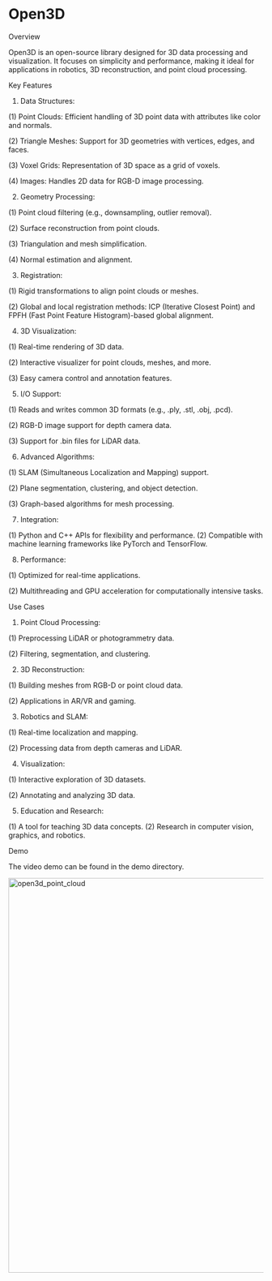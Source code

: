 # Open3D

Overview

Open3D is an open-source library designed for 3D data processing and visualization. It focuses on simplicity and performance, making it ideal for applications in robotics, 3D reconstruction, and point cloud processing.

Key Features

1. Data Structures:

(1) Point Clouds: Efficient handling of 3D point data with attributes like color and normals.

(2) Triangle Meshes: Support for 3D geometries with vertices, edges, and faces.

(3) Voxel Grids: Representation of 3D space as a grid of voxels.

(4) Images: Handles 2D data for RGB-D image processing.

2. Geometry Processing:

(1) Point cloud filtering (e.g., downsampling, outlier removal).

(2) Surface reconstruction from point clouds.

(3) Triangulation and mesh simplification.

(4) Normal estimation and alignment.

3. Registration:

(1) Rigid transformations to align point clouds or meshes.

(2) Global and local registration methods: ICP (Iterative Closest Point) and FPFH (Fast Point Feature Histogram)-based global alignment.

4. 3D Visualization:

(1) Real-time rendering of 3D data.

(2) Interactive visualizer for point clouds, meshes, and more.

(3) Easy camera control and annotation features.

5. I/O Support:

(1) Reads and writes common 3D formats (e.g., .ply, .stl, .obj, .pcd).

(2) RGB-D image support for depth camera data.

(3) Support for .bin files for LiDAR data.

6. Advanced Algorithms:

(1) SLAM (Simultaneous Localization and Mapping) support.

(2) Plane segmentation, clustering, and object detection.

(3) Graph-based algorithms for mesh processing.

7. Integration:

(1) Python and C++ APIs for flexibility and performance.
(2) Compatible with machine learning frameworks like PyTorch and TensorFlow.

8. Performance:

(1) Optimized for real-time applications.

(2) Multithreading and GPU acceleration for computationally intensive tasks.

Use Cases

1. Point Cloud Processing:

(1) Preprocessing LiDAR or photogrammetry data.

(2) Filtering, segmentation, and clustering.

2. 3D Reconstruction:

(1) Building meshes from RGB-D or point cloud data.

(2) Applications in AR/VR and gaming.

3. Robotics and SLAM:

(1) Real-time localization and mapping.

(2) Processing data from depth cameras and LiDAR.

4. Visualization:

(1) Interactive exploration of 3D datasets.

(2) Annotating and analyzing 3D data.

5. Education and Research:

(1) A tool for teaching 3D data concepts.
(2) Research in computer vision, graphics, and robotics.

Demo

The video demo can be found in the demo directory.

<img width="779" alt="open3d_point_cloud" src="https://github.com/user-attachments/assets/b22a8132-9f2e-4521-a183-12a918fd2477" />



